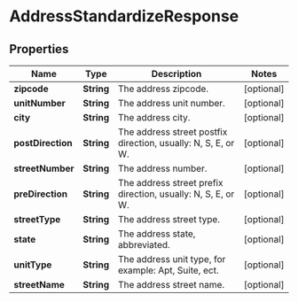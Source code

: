 

# AddressStandardizeResponse

## Properties

Name | Type | Description | Notes
------------ | ------------- | ------------- | -------------
**zipcode** | **String** | The address zipcode. |  [optional]
**unitNumber** | **String** | The address unit number. |  [optional]
**city** | **String** | The address city. |  [optional]
**postDirection** | **String** | The address street postfix direction, usually: N, S, E, or W. |  [optional]
**streetNumber** | **String** | The address number. |  [optional]
**preDirection** | **String** | The address street prefix direction, usually: N, S, E, or W. |  [optional]
**streetType** | **String** | The address street type. |  [optional]
**state** | **String** | The address state, abbreviated. |  [optional]
**unitType** | **String** | The address unit type, for example: Apt, Suite, ect. |  [optional]
**streetName** | **String** | The address street name. |  [optional]




